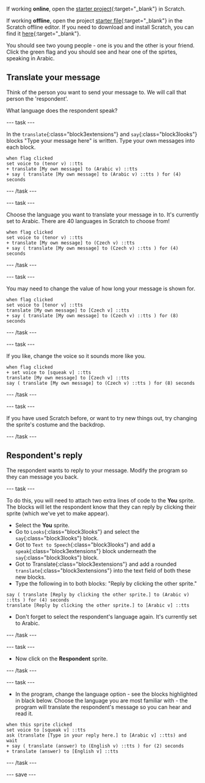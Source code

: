 If working **online**, open the [starter project](http://rpf.io/how-are-you-on){:target="_blank"} in Scratch.
 
If working **offline**, open the project [starter file](http://rpf.io/p/en/how-are-you-get){:target="_blank"} in the Scratch offline editor. If you need to download and install Scratch, you can find it [here](https://scratch.mit.edu/download){:target="_blank"}.

You should see two young people - one is you and the other is your friend. Click the green flag and you should see and hear one of the spirtes, speaking in Arabic.

## Translate your message

Think of the person you want to send your message to. We will call that person the 'respondent'. 

What language does the respondent speak?

--- task ---

In the `translate`{:class="block3extensions"} and  `say`{:class="block3looks"} blocks "Type your message here" is written. Type your own messages into each block.

```blocks3
when flag clicked
set voice to (tenor v) ::tts
+ translate [My own message] to (Arabic v) ::tts
+ say ( translate [My own message] to (Arabic v) ::tts ) for (4) seconds
```

--- /task ---

--- task ---

Choose the language you want to translate your message in to. It's currently set to Arabic.  There are 40 languages in Scratch to choose from!

```blocks3
when flag clicked
set voice to (tenor v) ::tts
+ translate [My own message] to (Czech v) ::tts
+ say ( translate [My own message] to (Czech v) ::tts ) for (4) seconds
```

--- /task ---

--- task ---

You may need to change the value of how long your message is shown for.

```blocks3
when flag clicked
set voice to [tenor v] ::tts
translate [My own message] to [Czech v] ::tts
+ say ( translate [My own message] to (Czech v) ::tts ) for (8) seconds
```
--- /task ---

--- task ---

If you like, change the voice so it sounds more like you.

```blocks3
when flag clicked
+ set voice to [squeak v] ::tts
translate [My own message] to [Czech v] ::tts
say ( translate [My own message] to (Czech v) ::tts ) for (8) seconds

```

--- /task ---

--- task ---

If you have used Scratch before, or want to try new things out, try changing the sprite's costume and the backdrop.

--- /task ---

## Respondent's reply

The respondent wants to reply to your message. Modify the program so they can message you back.

--- task ---

To do this, you will need to attach two extra lines of code to the **You** sprite. The blocks will let the respondent know that they can reply by clicking their sprite (which we've yet to make appear). 

+ Select the **You** sprite.
+ Go to `Looks`{:class="block3looks"} and select the `say`{:class="block3looks"} block. 
+ Got to `Text to Speech`{:class="block3looks"} and add a `speak`{:class="block3extensions"} block underneath the `say`{:class="block3looks"} block. 
+ Got to Translate{:class="block3extensions"} and add a rounded `translate`{:class="block3extensions"} into the text field of both these new blocks. 
+ Type the following in to both blocks: "Reply by clicking the other sprite."

```blocks3
say ( translate [Reply by clicking the other sprite.] to (Arabic v) ::tts ) for (4) seconds
translate [Reply by clicking the other sprite.] to [Arabic v] ::tts
```

+ Don't forget to select the respondent's language again. It's currently set to Arabic.

--- /task ---

--- task ---

+ Now click on the **Respondent** sprite.

--- /task ---

--- task ---

+ In the program, change the language option - see the blocks highlighted in black below. Choose the language you are most familiar with - the program will translate the respondent's message so you can hear and read it.

```blocks3
when this sprite clicked
set voice to [squeak v] ::tts
ask (translate [Type in your reply here.] to [Arabic v] ::tts) and wait
+ say ( translate (answer) to (English v) ::tts ) for (2) seconds
+ translate (answer) to [English v] ::tts
```

--- /task ---

--- save ---
